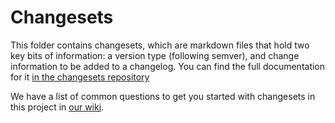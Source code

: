 # Changesets

This folder contains changesets, which are markdown files that hold two key bits of information: a
version type (following semver), and change information to be added to a changelog. You can find the full documentation
for it [in the changesets repository](https://github.com/changesets/changesets)

We have a list of common questions to get you started with changesets in this project in
[our wiki](https://github.com/microsoft/FluidFramework/wiki/Changesets-FAQ).
